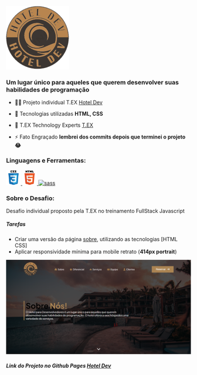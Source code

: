 <img src="/images/logomarca.png" alt="Hotel Dev" />

### Um lugar único para aqueles que querem desenvolver suas habilidades de programação

- 👨‍💻 Projeto individual T.EX [Hotel Dev](https://devguiferreira.github.io/hoteldev/)

- 🌱 Tecnologias utilizadas **HTML, CSS**

- 📄 T.EX Technology Experts [T.EX](https://texperts.com.br/)

- ⚡ Fato Engraçado **lembrei dos commits depois que terminei o projeto 😂**

### Linguagens e Ferramentas:

<p align="left"> <a href="https://www.w3schools.com/css/" target="_blank" rel="noreferrer"> <img src="https://raw.githubusercontent.com/devicons/devicon/master/icons/css3/css3-original-wordmark.svg" alt="css3" width="40" height="40"/> </a> <a href="https://www.w3.org/html/" target="_blank" rel="noreferrer"> <img src="https://raw.githubusercontent.com/devicons/devicon/master/icons/html5/html5-original-wordmark.svg" alt="html5" width="40" height="40"/> </a> <a href="https://www.w3.org/html/" target="_blank" rel="noreferrer"> <img src="https://cdn.jsdelivr.net/gh/devicons/devicon/icons/sass/sass-original.svg" alt="sass" width="40" height="40"/> </a></p>

### Sobre o Desafio:

<p>Desafio individual proposto pela T.EX no treinamento FullStack Javascript</p>

##### Tarefas

- Criar uma versão da página [sobre](https://github.com/devguiferreira/hotel_T.EX/tree/main/public), utilizando as tecnologias [HTML CSS]
- Aplicar responsividade mínima para mobile retrato (**414px portrait**)

<img src="/images/screenshot.png" alt="Hotel Dev" />

##### Link do Projeto no Github Pages [Hotel Dev](https://devguiferreira.github.io/hoteldev/)

